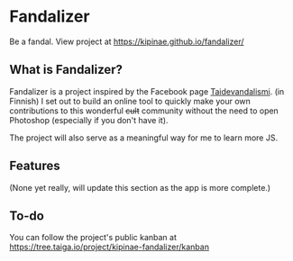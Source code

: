 # Fandalizer
Be a fandal. View project at https://kipinae.github.io/fandalizer/

## What is Fandalizer?
Fandalizer is a project inspired by the Facebook page [Taidevandalismi](https://www.facebook.com/taidevandalismi/). (in Finnish)
I set out to build an online tool to quickly make your own contributions to this wonderful ~~cult~~ community without the need to open Photoshop (especially if you don't have it).

The project will also serve as a meaningful way for me to learn more JS.

## Features
(None yet really, will update this section as the app is more complete.)

## To-do
You can follow the project's public kanban at https://tree.taiga.io/project/kipinae-fandalizer/kanban
